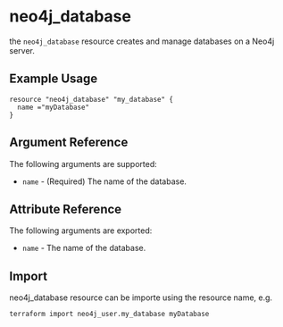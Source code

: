 # neo4j_database

the `neo4j_database` resource creates and manage databases on a Neo4j server.

## Example Usage

```hcl
resource "neo4j_database" "my_database" {
  name ="myDatabase"
}
```

## Argument Reference

The following arguments are supported:

* `name` - (Required) The name of the database.

## Attribute Reference

The following arguments are exported:

* `name` - The name of the database.

## Import

neo4j_database resource can be importe using the resource name, e.g.

```bash
terraform import neo4j_user.my_database myDatabase
```